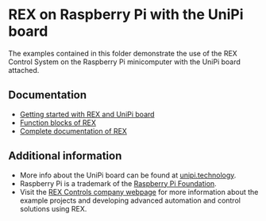 ﻿REX on Raspberry Pi with the UniPi board
=======================================================

The examples contained in this folder demonstrate the use of the REX Control 
System on the Raspberry Pi minicomputer with the UniPi board attached.

## Documentation ##

- [Getting started with REX and UniPi board](https://www.rexcontrols.com/media/2.50.5/doc/ENGLISH/MANUALS/RexGettingStarted/RexGettingStarted_UniPi_ENG.html)
- [Function blocks of REX](https://www.rexcontrols.com/media/2.50.5/doc/ENGLISH/MANUALS/BRef/BRef_ENG.html)
- [Complete documentation of REX](http://www.rexcontrols.com/documentation-and-support)

## Additional information ##

- More info about the UniPi board can be found at [unipi.technology](http://www.unipi.technology).
- Raspberry Pi is a trademark of the [Raspberry Pi Foundation](http://www.raspberrypi.org).
- Visit the [REX Controls company webpage](http://www.rexcontrols.com) 
for more information about the example projects and developing advanced 
automation and control solutions using REX.
